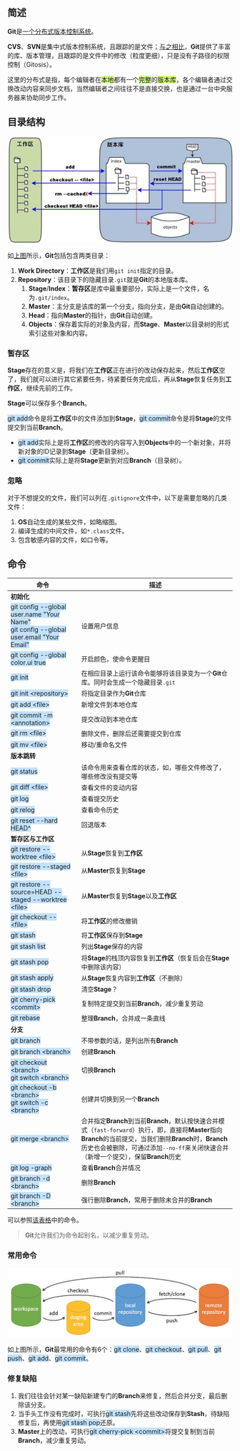 ## 简述

**Git**是[一个分布式版本控制系统](https://www.liaoxuefeng.com/wiki/896043488029600)。

**CVS**、**SVN**是集中式版本控制系统，且跟踪的是文件；[与之相比](https://www.cnblogs.com/dazhidacheng/p/7478438.html)，**Git**提供了丰富的库、版本管理，且跟踪的是文件中的修改（粒度更细），只是没有子路径的权限控制（Gitosis）。

这里的分布式是指，每个编辑者在<span style=background:#d4fe7f>本地</span>都有一个<span style=background:#d4fe7f>完整</span>的<span style=background:#d4fe7f>版本库</span>，各个编辑者通过交换改动内容来同步文档，当然编辑者之间往往不是直接交换，也是通过一台中央服务器来协助同步工作。



## 目录结构

![](../images/10/git_area.jpg)

如[上图](https://www.runoob.com/git/git-workspace-index-repo.html)所示，**Git**包括包含两类目录：

1. **Work Directory**：**工作区**是我们用<span style=background:#c2e2ff></span>`git init`指定的目录。
2. **Repository**：该目录下的隐藏目录`.git`就是**Git**的本地版本库。
   1. **Stage**/**Index**：**暂存区**是库中最重要部分，实际上是一个文件，名为`.git/index`。
   2. **Master**：主分支是该库的第一个分支，指向分支，是由**Git**自动创建的。
   3. **Head**：指向**Master**的指针，由**Git**自动创建。
   4. **Objects**：保存着实际的对象及内容，而**Stage**、**Master**以目录树的形式索引这些对象和内容。

### 暂存区

**Stage**存在的意义是，将我们在**工作区**正在进行的改动保存起来，然后**工作区**空了，我们就可以进行其它紧要任务，待紧要任务完成后，再从**Stage**恢复任务到**工作区**，继续先前的工作。

**Stage**可以保存多个**Branch**。

<span style=background:#c2e2ff>git add</span>命令是将**工作区**中的文件添加到**Stage**，<span style=background:#c2e2ff>git commit</span>命令是将**Stage**的文件提交到当前**Branch**。

- <span style=background:#c2e2ff>git add</span>实际上是将**工作区**的修改的内容写入到**Objects**中的一个新对象，并将新对象的ID记录到**Stage**（更新目录树）。
- <span style=background:#c2e2ff>git commit</span>实际上是将**Stage**更新到对应**Branch**（目录树）。

### 忽略

对于不想提交的文件，我们可以列在`.gitignore`文件中，以下是需要忽略的几类文件：

1. **OS**自动生成的某些文件，如略缩图。
2. 编译生成的中间文件，如`*.class`文件。
3. 包含敏感内容的文件，如口令等。



## 命令

| 命令                                                         | 描述                                                         |
| ------------------------------------------------------------ | ------------------------------------------------------------ |
| **初始化**                                                   |                                                              |
| <span style=background:#c2e2ff>git config --global user.name "Your Name"</span><br><span style=background:#c2e2ff>git config --global user.email "Your Email"</span> | 设置用户信息                                               |
| <span style=background:#c2e2ff>git config --global color.ui true</span> | 开启颜色，使命令更醒目                                     |
| <span style=background:#c2e2ff>git init</span>               | 在相应目录上运行该命令能够将该目录变为一个**Git**仓库。同时会生成一个隐藏目录`.git` |
| <span style=background:#c2e2ff>git init \<repository></span> | 将指定目录作为**Git**仓库                                  |
| <span style=background:#c2e2ff>git add \<file></span>        | 新增文件到本地仓库                                         |
| <span style=background:#c2e2ff>git commit -m \<annotation></span> | 提交改动到本地仓库                                         |
| <span style=background:#c2e2ff>git rm \<file></span>         | 删除文件，删除后还需要提交到仓库                           |
| <span style=background:#c2e2ff>git mv \<file></span>         | 移动/重命名文件                                            |
| **版本跳转**                                                 |                                                              |
| <span style=background:#c2e2ff>git status</span>             | 该命令用来查看仓库的状态，如，哪些文件修改了，哪些修改没有提交等 |
| <span style=background:#c2e2ff>git diff \<file></span>       | 查看文件的变动内容                                         |
| <span style=background:#c2e2ff>git log</span>                | 查看提交历史                                               |
| <span style=background:#c2e2ff>git relog</span>              | 查看命令历史                                               |
| <span style=background:#c2e2ff>git reset --hard HEAD^</span> | 回退版本                                                   |
| **暂存区与工作区**                                           |                                                              |
| <span style=background:#c2e2ff>git restore --worktree \<file></span> | 从**Stage**恢复到**工作区**                                |
| <span style=background:#c2e2ff>git restore --staged \<file></span> | 从**Master**恢复到**Stage**                                |
| <span style=background:#c2e2ff>git restore --source=HEAD --staged --worktree \<file></span> | 从**Master**恢复到**Stage**以及**工作区**                  |
| <span style=background:#c2e2ff>git checkout -- \<file></span> | 将**工作区**的修改撤销                                     |
| <span style=background:#c2e2ff>git stash</span>              | 将**工作区**保存到**Stage**                                |
| <span style=background:#c2e2ff>git stash list</span>         | 列出**Stage**保存的内容                                    |
| <span style=background:#c2e2ff>git stash pop</span>          | 将**Stage**的栈顶内容恢复到**工作区**（恢复后会在**Stage**中删除该内容） |
| <span style=background:#c2e2ff>git stash apply</span>        | 从**Stage**恢复内容到**工作区**（不删除）                  |
| <span style=background:#c2e2ff>git stash drop</span>         | 清空**Stage**？                                              |
| <span style=background:#c2e2ff>git cherry-pick \<commit></span> | 复制特定提交到当前**Branch**，减少重复劳动                 |
| <span style=background:#c2e2ff>git rebase</span>             | 整理**Branch**，合并成一条直线                             |
| **分支**                                                     |                                                              |
| <span style=background:#c2e2ff>git branch</span>             | 不带参数的话，是列出所有**Branch**                         |
| <span style=background:#c2e2ff>git branch  \<branch></span>  | 创建**Branch**                                             |
| <span style=background:#c2e2ff>git checkout \<branch></span><br><span style=background:#c2e2ff>git switch \<branch></span> | 切换**Branch**                                             |
| <span style=background:#c2e2ff>git checkout -b \<branch></span><br><span style=background:#c2e2ff>git switch -c \<branch></span> | 创建并切换到另一个**Branch**                               |
| <span style=background:#c2e2ff>git merge \<branch></span>    | 合并指定**Branch**到当前**Branch**，默认按快速合并模式（`fast-forward`）执行，即，直接将**Master**指向**Branch**的当前提交，当我们删除**Branch**时，**Branch**历史也会被删除，可通过添加`--no-ff`来关闭快速合并（新增一个提交），保留**Branch**历史 |
| <span style=background:#c2e2ff>git log -graph</span>         | 查看**Branch**合并情况                                     |
| <span style=background:#c2e2ff>git branch -d \<branch></span> | 删除**Branch**                                             |
| <span style=background:#c2e2ff>git branch -D \<branch></span> | 强行删除**Branch**，常用于删除未合并的**Branch**           |

可以参照[该表格](https://liaoxuefeng.gitee.io/resource.liaoxuefeng.com/git/git-cheat-sheet.pdf)中的命令。

> **Git**允许我们为命令起别名，以减少重复劳动。

### 常用命令

![](../images/10/git_command.jpg)

如上图所示，**Git**最常用的命令有6个：<span style=background:#c2e2ff>git clone</span>、<span style=background:#c2e2ff>git checkout</span>、<span style=background:#c2e2ff>git pull</span>、<span style=background:#c2e2ff>git push</span>、<span style=background:#c2e2ff>git add</span>、<span style=background:#c2e2ff>git commit</span>。

### 修复缺陷

1. 我们往往会针对某一缺陷新建专门的**Branch**来修复，然后合并分支，最后删除该分支。
2. 当手头工作没有完成时，可执行<span style=background:#c2e2ff>git stash</span>先将这些改动保存到**Stash**，待缺陷修复后，再使用<span style=background:#c2e2ff>git stash pop</span>还原。
3. **Master**上的改动，可执行<span style=background:#c2e2ff>git cherry-pick \<commit></span>将提交复制到当前**Branch**，减少重复劳动。

